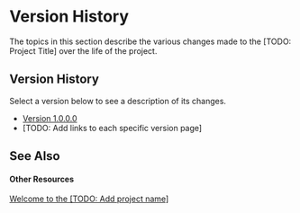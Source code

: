 # Version History

The topics in this section describe the various changes made to the [TODO: Project Title] over the life of the project.



## Version History

Select a version below to see a description of its changes.
&nbsp;<ul><li><a href="6f58840f-b201-4b64-8cde-d41f36caefe0">Version 1.0.0.0</a></li><li>
[TODO: Add links to each specific version page]</li></ul>

## See Also


#### Other Resources
<a href="8f0153d6-c603-44b7-8868-0211301d2f9c">Welcome to the [TODO: Add project name]</a><br />
